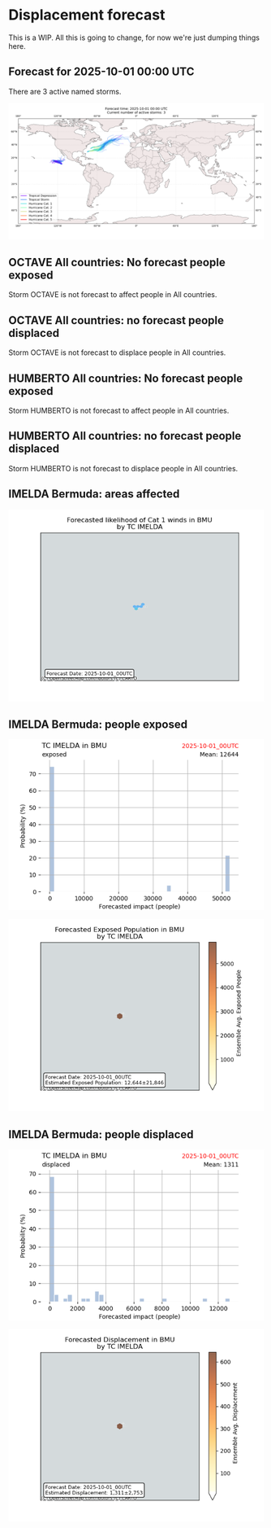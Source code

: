 # Displacement forecast

This is a WIP. All this is going to change, for now we're just dumping things here.

## Forecast for 2025-10-01 00:00 UTC

There are 3 active named storms.

![Active storm ensemble tracks](ECMWF_TC_tracks_20251001000000.png)


## OCTAVE All countries: No forecast people exposed

Storm OCTAVE is not forecast to affect people in All countries.


## OCTAVE All countries: no forecast people displaced

Storm OCTAVE is not forecast to displace people in All countries.


## HUMBERTO All countries: No forecast people exposed

Storm HUMBERTO is not forecast to affect people in All countries.


## HUMBERTO All countries: no forecast people displaced

Storm HUMBERTO is not forecast to displace people in All countries.


## IMELDA Bermuda: areas affected

![Map of areas possibly experiencing Cat 1 winds](impact-map_TC_ECMWF_ens_IMELDA_2025-10-01_00UTC_BMU_cat1.png)


## IMELDA Bermuda: people exposed

![Histogram of possible exposed population](impact-histogram_TC_ECMWF_ens_IMELDA_2025-10-01_00UTC_BMU_exposed.png)

![Map of possible exposed population](impact-map_TC_ECMWF_ens_IMELDA_2025-10-01_00UTC_BMU_exposed.png)


## IMELDA Bermuda: people displaced

![Histogram of possible displaced population](impact-histogram_TC_ECMWF_ens_IMELDA_2025-10-01_00UTC_BMU_displaced.png)


![Map of possible displaced population](impact-map_TC_ECMWF_ens_IMELDA_2025-10-01_00UTC_BMU_displaced.png)



